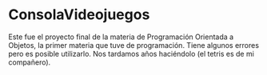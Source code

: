 # ConsolaVideojuegos
Este fue el proyecto final de la materia de Programación Orientada a Objetos, la primer materia que tuve de programación. Tiene algunos errores pero es posible utilizarlo. Nos tardamos años haciéndolo (el tetris es de mi compañero).
